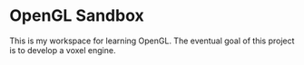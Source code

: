 # OpenGL Sandbox

This is my workspace for learning OpenGL. The eventual goal of this project is to develop a voxel engine.
